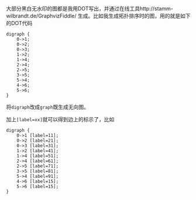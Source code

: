 
大部分黑白无水印的图都是我用DOT写出，并通过在线工具http://stamm-wilbrandt.de/GraphvizFiddle/ 生成。比如我生成拓扑排序时的图，用的就是如下的DOT代码
```
digraph {
	0->1;
	0->2;
	0->3;
	1->2;
	1->4;
	2->4;
	2->5;
	3->5;
	5->4;
	4->6;
	5->6;
}

```

将`digraph`改成`graph`既生成无向图。

加上`[label=xx]`就可以得到边上的标示了，比如
```
digraph {
	0->1 [label=11];
	0->2 [label=21];
	0->3 [label=31];
	1->2 [label=41];
	1->4 [label=51];
	2->4 [label=61];
	2->5 [label=71];
	3->5 [label=81];
	5->4 [label=91];
	4->6 [label=15];
	5->6 [label=15];
}
```
